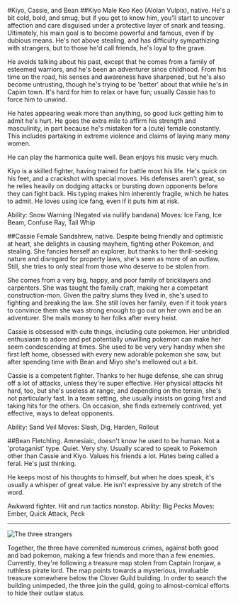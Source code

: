 #Kiyo, Cassie, and Bean
##Kiyo
Male Keo Keo (Alolan Vulpix), native.  He's a bit cold, bold, and smug, but if you get to know him, you'll start to uncover affection and care disguised under a protective layer of snark and teasing.  Ultimately, his main goal is to become powerful and famous, even if by dubious means.  He's not above stealing, and has difficulty sympathizing with strangers, but to those he'd call friends, he's loyal to the grave.

He avoids talking about his past, except that he comes from a family of esteemed warriors, and he's been an adventurer since childhood.  From his time on the road, his senses and awareness have sharpened, but he's also become untrusting, though he's trying to be 'better' about that while he's in Capim town.  It's hard for him to relax or have fun; usually Cassie has to force him to unwind.

He hates appearing weak more than anything, so good luck getting him to admit he's hurt.  He goes the extra mile to affirm his strength and masculinity, in part because he's mistaken for a (cute) female constantly.  This includes partaking in extreme violence and claims of laying many many women. 
 
He can play the harmonica quite well.  Bean enjoys his music very much.

Kiyo is a skilled fighter, having trained for battle most his life.  He's quick on his feet, and a crackshot with special moves.  His defenses aren't great, so he relies heavily on dodging attacks or bursting down opponents before they can fight back.  His typing makes him inherently fragile, which he hates to admit.  He loves using ice fang, even if it puts him at risk.

Ability: Snow Warning (Negated via nullify bandana)
Moves: Ice Fang, Ice Beam, Confuse Ray, Tail Whip

##Cassie
Female Sandshrew, native.  Despite being friendly and optimistic at heart, she delights in causing mayhem, fighting other Pokemon, and stealing.  She fancies herself an explorer, but thanks to her thrill-seeking nature and disregard for property laws, she's seen as more of an outlaw.  Still, she tries to only steal from those who deserve to be stolen from.

She comes from a very big, happy, and poor family of bricklayers and carpenters.  She was taught the family craft, making her a competant construction-mon.  Given the paltry slums they lived in, she's used to fighting and breaking the law.  She still loves her family, even if it took years to convince them she was strong enough to go out on her own and be an adventurer.  She mails money to her folks after every heist.

Cassie is obsessed with cute things, including cute pokemon.  Her unbridled enthusiasm to adore and pet potentially unwilling pokemon can make her seem condescending at times.  She used to be very very handsy when she first left home, obsessed with every new adorable pokemon she saw, but after spending time with Bean and Miyo she's mellowed out a bit.

Cassie is a competent fighter.  Thanks to her huge defense, she can shrug off a lot of attacks, unless they're super effective.  Her physical attacks hit hard, too, but she's useless at range, and depending on the terrain, she's not particularly fast.  In a team setting, she usually insists on going first and taking hits for the others.  On occasion, she finds extremely contrived, yet effective, ways to defeat opponents.  

Ability: Sand Veil
Moves: Slash, Dig, Harden, Rollout

##Bean
Fletchling.  Amnesiaic, doesn't know he used to be human.  Not a 'protaganist' type.  Quiet.  Very shy.  Usually scared to speak to Pokemon other than Cassie and Kiyo.  Values his friends a lot.   Hates being called a feral.  He's just thinking.

He keeps most of his thoughts to himself, but when he does speak, it's usually a whisper of great value.  He isn't expressive by any stretch of the word.

Awkward fighter.  Hit and run tactics nonstop.
Ability: Big Pecks
Moves: Ember, Quick Attack, Peck

***
![The three strangers](https://i.imgur.com/nziMs1c.jpeg)

Together, the three have commited numerous crimes, against both good and bad pokemon, making a few friends and more than a few enemies.  Currently, they're following a treasure map stolen from Captain Ironjaw, a ruthless pirate lord.  The map points towards a mysterious, invaluable treasure somewhere below the Clover Guild building.  In order to search the building unimpeded, the three join the guild, going to almost-comical efforts to hide their outlaw status.